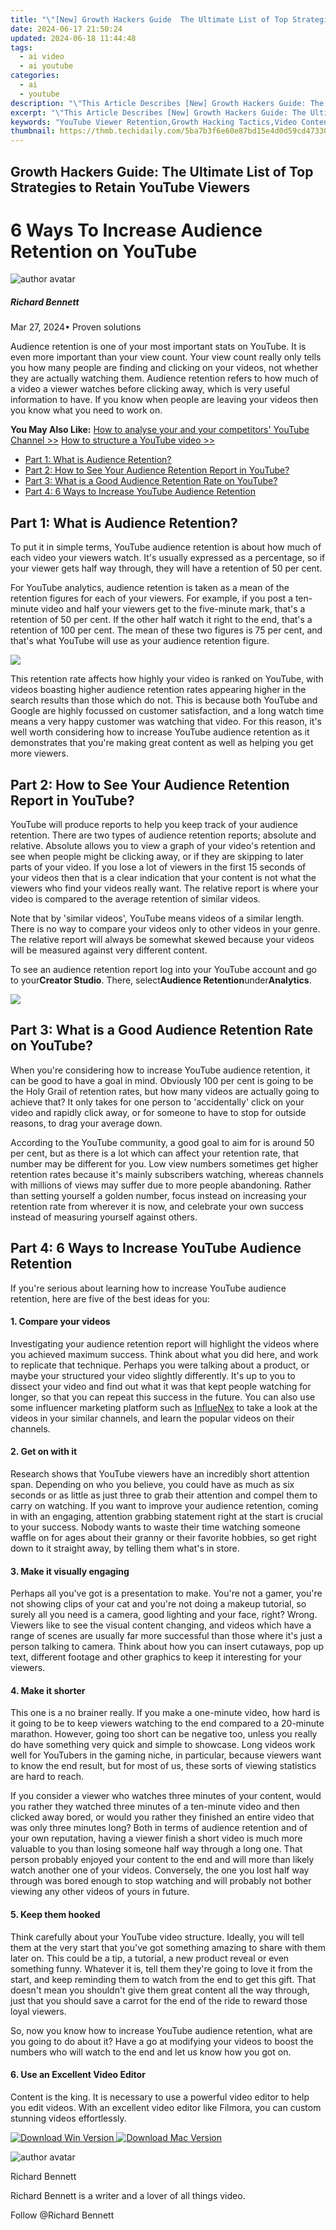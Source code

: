 ```yaml
---
title: "\"[New] Growth Hackers Guide  The Ultimate List of Top Strategies to Retain YouTube Viewers\""
date: 2024-06-17 21:50:24
updated: 2024-06-18 11:44:48
tags:
  - ai video
  - ai youtube
categories:
  - ai
  - youtube
description: "\"This Article Describes [New] Growth Hackers Guide: The Ultimate List of Top Strategies to Retain YouTube Viewers\""
excerpt: "\"This Article Describes [New] Growth Hackers Guide: The Ultimate List of Top Strategies to Retain YouTube Viewers\""
keywords: "YouTube Viewer Retention,Growth Hacking Tactics,Video Content Strategy,Audience Engagement Techniques,Marketing for Viewers,SEO for Videos,User Loyalty Strategies"
thumbnail: https://thmb.techidaily.com/5ba7b3f6e60e87bd15e4d0d59cd473305f169947afe8b79e803b03fc556698ce.jpg
---
```


## Growth Hackers Guide: The Ultimate List of Top Strategies to Retain YouTube Viewers

# 6 Ways To Increase Audience Retention on YouTube

![author avatar](https://images.wondershare.com/filmora/article-images/richard-bennett.jpg)

##### Richard Bennett

 Mar 27, 2024• Proven solutions

Audience retention is one of your most important stats on YouTube. It is even more important than your view count. Your view count really only tells you how many people are finding and clicking on your videos, not whether they are actually watching them. Audience retention refers to how much of a video a viewer watches before clicking away, which is very useful information to have. If you know when people are leaving your videos then you know what you need to work on.

**You May Also Like:** [How to analyse your and your competitors' YouTube Channel >>](https://tools.techidaily.com/wondershare/filmora/download/)
[How to structure a YouTube video >>](https://tools.techidaily.com/wondershare/filmora/download/)

* [Part 1: What is Audience Retention?](#part1)
* [Part 2: How to See Your Audience Retention Report in YouTube?](#part2)
* [Part 3: What is a Good Audience Retention Rate on YouTube?](#part3)
* [Part 4: 6 Ways to Increase YouTube Audience Retention](#part4)

## Part 1: What is Audience Retention?

To put it in simple terms, YouTube audience retention is about how much of each video your viewers watch. It's usually expressed as a percentage, so if your viewer gets half way through, they will have a retention of 50 per cent.

For YouTube analytics, audience retention is taken as a mean of the retention figures for each of your viewers. For example, if you post a ten-minute video and half your viewers get to the five-minute mark, that's a retention of 50 per cent. If the other half watch it right to the end, that's a retention of 100 per cent. The mean of these two figures is 75 per cent, and that's what YouTube will use as your audience retention figure.

![](https://images.wondershare.com/filmora/article-images/youtube-analytics-audience-retention.jpg)

This retention rate affects how highly your video is ranked on YouTube, with videos boasting higher audience retention rates appearing higher in the search results than those which do not. This is because both YouTube and Google are highly focussed on customer satisfaction, and a long watch time means a very happy customer was watching that video. For this reason, it's well worth considering how to increase YouTube audience retention as it demonstrates that you're making great content as well as helping you get more viewers.

## Part 2: How to See Your Audience Retention Report in YouTube?

YouTube will produce reports to help you keep track of your audience retention. There are two types of audience retention reports; absolute and relative. Absolute allows you to view a graph of your video's retention and see when people might be clicking away, or if they are skipping to later parts of your video. If you lose a lot of viewers in the first 15 seconds of your videos then that is a clear indication that your content is not what the viewers who find your videos really want. The relative report is where your video is compared to the average retention of similar videos.

Note that by 'similar videos', YouTube means videos of a similar length. There is no way to compare your videos only to other videos in your genre. The relative report will always be somewhat skewed because your videos will be measured against very different content.

To see an audience retention report log into your YouTube account and go to your**Creator Studio**. There, select**Audience Retention**under**Analytics**.

![](https://images.wondershare.com/filmora/article-images/audience-retention.jpg)

## Part 3: What is a Good Audience Retention Rate on YouTube?

When you're considering how to increase YouTube audience retention, it can be good to have a goal in mind. Obviously 100 per cent is going to be the Holy Grail of retention rates, but how many videos are actually going to achieve that? It only takes for one person to 'accidentally' click on your video and rapidly click away, or for someone to have to stop for outside reasons, to drag your average down.

According to the YouTube community, a good goal to aim for is around 50 per cent, but as there is a lot which can affect your retention rate, that number may be different for you. Low view numbers sometimes get higher retention rates because it's mainly subscribers watching, whereas channels with millions of views may suffer due to more people abandoning. Rather than setting yourself a golden number, focus instead on increasing your retention rate from wherever it is now, and celebrate your own success instead of measuring yourself against others.

## Part 4: 6 Ways to Increase YouTube Audience Retention

If you're serious about learning how to increase YouTube audience retention, here are five of the best ideas for you:

#### 1\. Compare your videos

Investigating your audience retention report will highlight the videos where you achieved maximum success. Think about what you did here, and work to replicate that technique. Perhaps you were talking about a product, or maybe your structured your video slightly differently. It's up to you to dissect your video and find out what it was that kept people watching for longer, so that you can repeat this success in the future. You can also use some influencer marketing platform such as [InflueNex](https://www.influenex.com/) to take a look at the videos in your similar channels, and learn the popular videos on their channels.

#### 2\. Get on with it

Research shows that YouTube viewers have an incredibly short attention span. Depending on who you believe, you could have as much as six seconds or as little as just three to grab their attention and compel them to carry on watching. If you want to improve your audience retention, coming in with an engaging, attention grabbing statement right at the start is crucial to your success. Nobody wants to waste their time watching someone waffle on for ages about their granny or their favorite hobbies, so get right down to it straight away, by telling them what's in store.

#### 3\. Make it visually engaging

Perhaps all you've got is a presentation to make. You're not a gamer, you're not showing clips of your cat and you're not doing a makeup tutorial, so surely all you need is a camera, good lighting and your face, right? Wrong. Viewers like to see the visual content changing, and videos which have a range of scenes are usually far more successful than those where it's just a person talking to camera. Think about how you can insert cutaways, pop up text, different footage and other graphics to keep it interesting for your viewers.

#### 4\. Make it shorter

This one is a no brainer really. If you make a one-minute video, how hard is it going to be to keep viewers watching to the end compared to a 20-minute marathon. However, going too short can be negative too, unless you really do have something very quick and simple to showcase. Long videos work well for YouTubers in the gaming niche, in particular, because viewers want to know the end result, but for most of us, these sorts of viewing statistics are hard to reach.

If you consider a viewer who watches three minutes of your content, would you rather they watched three minutes of a ten-minute video and then clicked away bored, or would you rather they finished an entire video that was only three minutes long? Both in terms of audience retention and of your own reputation, having a viewer finish a short video is much more valuable to you than losing someone half way through a long one. That person probably enjoyed your content to the end and will more than likely watch another one of your videos. Conversely, the one you lost half way through was bored enough to stop watching and will probably not bother viewing any other videos of yours in future.

#### 5\. Keep them hooked

Think carefully about your YouTube video structure. Ideally, you will tell them at the very start that you've got something amazing to share with them later on. This could be a tip, a tutorial, a new product reveal or even something funny. Whatever it is, tell them they're going to love it from the start, and keep reminding them to watch from the end to get this gift. That doesn't mean you shouldn't give them great content all the way through, just that you should save a carrot for the end of the ride to reward those loyal viewers.

So, now you know how to increase YouTube audience retention, what are you going to do about it? Have a go at modifying your videos to boost the numbers who will watch to the end and let us know how you got on.

#### 6\. Use an Excellent Video Editor

Content is the king. It is necessary to use a powerful video editor to help you edit videos. With an excellent video editor like Filmora, you can custom stunning videos effortlessly.

[![Download Win Version](https://images.wondershare.com/filmora/guide/download-btn-win.jpg) ](https://tools.techidaily.com/wondershare/filmora/download/) [![Download Mac Version](https://images.wondershare.com/filmora/guide/download-btn-mac.jpg) ](https://tools.techidaily.com/wondershare/filmora/download/)

![author avatar](https://images.wondershare.com/filmora/article-images/richard-bennett.jpg)

Richard Bennett

Richard Bennett is a writer and a lover of all things video.

Follow @Richard Bennett


<ins class="adsbygoogle"
     style="display:block"
     data-ad-format="autorelaxed"
     data-ad-client="ca-pub-7571918770474297"
     data-ad-slot="1223367746"></ins>



<ins class="adsbygoogle"
     style="display:block"
     data-ad-client="ca-pub-7571918770474297"
     data-ad-slot="8358498916"
     data-ad-format="auto"
     data-full-width-responsive="true"></ins>
